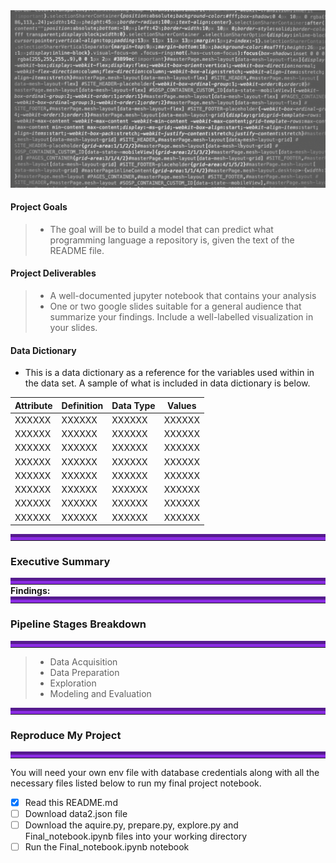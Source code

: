 <img src="https://github.com/LinhQuach13/readme_files/blob/master/NLP%20Project%20Predicting%20READMEs.gif">

#### Project Goals
> - The goal will be to build a model that can predict what programming language a repository is, given the text of the README file.


#### Project Deliverables
> - A well-documented jupyter notebook that contains your analysis
> - One or two google slides suitable for a general audience that summarize your findings. Include a well-labelled visualization in your slides.


#### Data Dictionary
    
- This is a data dictionary as a reference for the variables used within in the data set. A sample of what is included in data dictionary is below. 

| Attribute | Definition | Data Type | Values|
| ----- | ----- | ----- | ----- |
|XXXXXX| XXXXXX | XXXXXX|XXXXXX  |
|XXXXXX  |XXXXXX| XXXXXX | XXXXXX  |
|XXXXXX |XXXXXX  | XXXXXX  | XXXXXX  |
|XXXXXX  |XXXXXX | XXXXXX  | XXXXXX |
|XXXXXX | XXXXXX | XXXXXX  | XXXXXX  |
|XXXXXX | XXXXXX | XXXXXX  |XXXXXX   |
|XXXXXX | XXXXXX | XXXXXX  |XXXXXX   |
|XXXXXX | XXXXXX  |XXXXXX  |XXXXXX  |



<hr style="border-top: 10px groove blueviolet; margin-top: 1px; margin-bottom: 1px"></hr>

### Executive Summary
<hr style="border-top: 10px groove blueviolet; margin-top: 1px; margin-bottom: 1px"></hr>
<b>Findings:</b>

 
  
<hr style="border-top: 10px groove blueviolet; margin-top: 1px; margin-bottom: 1px"></hr>

### Pipeline Stages Breakdown

<hr style="border-top: 10px groove blueviolet; margin-top: 1px; margin-bottom: 1px"></hr>

> - Data Acquisition
> - Data Preparation
> - Exploration 
> - Modeling and Evaluation


<hr style="border-top: 10px groove blueviolet; margin-top: 1px; margin-bottom: 1px"></hr>

### Reproduce My Project

<hr style="border-top: 10px groove blueviolet; margin-top: 1px; margin-bottom: 1px"></hr>

You will need your own env file with database credentials along with all the necessary files listed below to run my final project notebook. 
- [x] Read this README.md
- [ ] Download data2.json file
- [ ] Download the aquire.py, prepare.py, explore.py and Final_notebook.ipynb files into your working directory
- [ ] Run the Final_notebook.ipynb notebook
